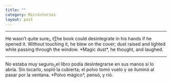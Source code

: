 ```yaml
---
title: ""
category: Microstories
layout: post
---
```

<hr>
He wasn’t quite sure<del>,</del><ins title="edited on 2022/11/21">.</ins> <del>t</del><ins title="edited on 2022/11/21">T</ins>he book could desintegrate in his hands if he opened it. Without touching it, he blew on the cover; dust raised and lighted while passing through the window. *Magic dust*, he thought, and laughed.
<hr>
No estaba muy seguro<del>,</del><ins title="edited on 2022/12/18">.</ins>el libro podía desintegrarse en sus manos si lo abría. Sin tocarlo, sopló la cubierta; el polvo tomó vuelo y se iluminó al pasar por la ventana. *Polvo mágico*, pensó, y rió.
